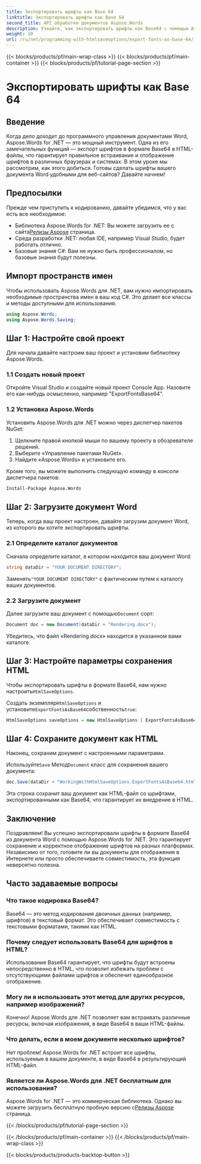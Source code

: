 ```yaml
---
title: Экспортировать шрифты как Base 64
linktitle: Экспортировать шрифты как Base 64
second_title: API обработки документов Aspose.Words
description: Узнайте, как экспортировать шрифты как Base64 с помощью Aspose.Words для .NET в этом подробном руководстве. Убедитесь, что шрифты встроены и правильно отображаются в файлах HTML.
weight: 10
url: /ru/net/programming-with-htmlsaveoptions/export-fonts-as-base-64/
---
```


{{< blocks/products/pf/main-wrap-class >}}
{{< blocks/products/pf/main-container >}}
{{< blocks/products/pf/tutorial-page-section >}}

# Экспортировать шрифты как Base 64

## Введение

Когда дело доходит до программного управления документами Word, Aspose.Words for .NET — это мощный инструмент. Одна из его замечательных функций — экспорт шрифтов в формате Base64 в HTML-файлы, что гарантирует правильное встраивание и отображение шрифтов в различных браузерах и системах. В этом уроке мы рассмотрим, как этого добиться. Готовы сделать шрифты вашего документа Word удобными для веб-сайтов? Давайте начнем!

## Предпосылки

Прежде чем приступить к кодированию, давайте убедимся, что у вас есть все необходимое:

-  Библиотека Aspose.Words for .NET: Вы можете загрузить ее с сайта[Релизы Aspose](https://releases.aspose.com/words/net/) страница.
- Среда разработки .NET: любая IDE, например Visual Studio, будет работать отлично.
- Базовые знания C#: Вам не нужно быть профессионалом, но базовые знания будут полезны.

## Импорт пространств имен

Чтобы использовать Aspose.Words для .NET, вам нужно импортировать необходимые пространства имен в ваш код C#. Это делает все классы и методы доступными для использования.

```csharp
using Aspose.Words;
using Aspose.Words.Saving;
```

## Шаг 1: Настройте свой проект

Для начала давайте настроим ваш проект и установим библиотеку Aspose.Words.

### 1.1 Создать новый проект

Откройте Visual Studio и создайте новый проект Console App. Назовите его как-нибудь осмысленно, например "ExportFontsBase64".

### 1.2 Установка Aspose.Words

Установить Aspose.Words для .NET можно через диспетчер пакетов NuGet:

1. Щелкните правой кнопкой мыши по вашему проекту в обозревателе решений.
2. Выберите «Управление пакетами NuGet».
3. Найдите «Aspose.Words» и установите его.

Кроме того, вы можете выполнить следующую команду в консоли диспетчера пакетов:

```sh
Install-Package Aspose.Words
```

## Шаг 2: Загрузите документ Word

Теперь, когда ваш проект настроен, давайте загрузим документ Word, из которого вы хотите экспортировать шрифты.

### 2.1 Определите каталог документов

Сначала определите каталог, в котором находится ваш документ Word:

```csharp
string dataDir = "YOUR DOCUMENT DIRECTORY";
```

 Заменять`"YOUR DOCUMENT DIRECTORY"` с фактическим путем к каталогу ваших документов.

### 2.2 Загрузите документ

 Далее загрузите ваш документ с помощью`Document` сорт:

```csharp
Document doc = new Document(dataDir + "Rendering.docx");
```

Убедитесь, что файл «Rendering.docx» находится в указанном вами каталоге.

## Шаг 3: Настройте параметры сохранения HTML

 Чтобы экспортировать шрифты в формате Base64, нам нужно настроить`HtmlSaveOptions`.


 Создать экземпляр`HtmlSaveOptions` и установите`ExportFontsAsBase64`собственность`true`:

```csharp
HtmlSaveOptions saveOptions = new HtmlSaveOptions { ExportFontsAsBase64 = true };
```

## Шаг 4: Сохраните документ как HTML

Наконец, сохраним документ с настроенными параметрами.


 Используйте`Save` Метод`Document` класс для сохранения вашего документа:

```csharp
doc.Save(dataDir + "WorkingWithHtmlSaveOptions.ExportFontsAsBase64.html", saveOptions);
```

Эта строка сохранит ваш документ как HTML-файл со шрифтами, экспортированными как Base64, что гарантирует их внедрение в HTML.

## Заключение

Поздравляем! Вы успешно экспортировали шрифты в формате Base64 из документа Word с помощью Aspose.Words for .NET. Это гарантирует сохранение и корректное отображение шрифтов на разных платформах. Независимо от того, готовите ли вы документы для отображения в Интернете или просто обеспечиваете совместимость, эта функция невероятно полезна.

## Часто задаваемые вопросы

### Что такое кодировка Base64?
Base64 — это метод кодирования двоичных данных (например, шрифтов) в текстовый формат. Это обеспечивает совместимость с текстовыми форматами, такими как HTML.

### Почему следует использовать Base64 для шрифтов в HTML?
Использование Base64 гарантирует, что шрифты будут встроены непосредственно в HTML, что позволит избежать проблем с отсутствующими файлами шрифтов и обеспечит единообразное отображение.

### Могу ли я использовать этот метод для других ресурсов, например изображений?
Конечно! Aspose.Words для .NET позволяет вам встраивать различные ресурсы, включая изображения, в виде Base64 в ваши HTML-файлы.

### Что делать, если в моем документе несколько шрифтов?
Нет проблем! Aspose.Words for .NET встроит все шрифты, используемые в вашем документе, в виде Base64 в результирующий HTML-файл.

### Является ли Aspose.Words для .NET бесплатным для использования?
 Aspose.Words for .NET — это коммерческая библиотека. Однако вы можете загрузить бесплатную пробную версию с[Релизы Aspose](https://releases.aspose.com/) страница.

{{< /blocks/products/pf/tutorial-page-section >}}

{{< /blocks/products/pf/main-container >}}
{{< /blocks/products/pf/main-wrap-class >}}

{{< blocks/products/products-backtop-button >}}

